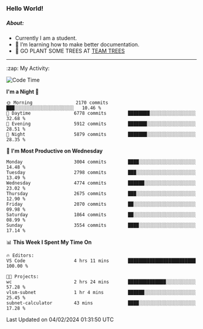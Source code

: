 ### Hello World!

##### About:
- Currently I am a student.
- 🌱 I’m learning how to make better documentation.
- 🌱 GO PLANT SOME TREES AT [TEAM TREES](https://teamtrees.org/)

---
  <summary>:zap: My Activity:</summary>
  
<!--START_SECTION:waka-->
![Code Time](http://img.shields.io/badge/Code%20Time-1%2C279%20hrs%2052%20mins-blue)

**I'm a Night 🦉** 

```text
🌞 Morning                2170 commits        ███░░░░░░░░░░░░░░░░░░░░░░   10.46 % 
🌆 Daytime                6778 commits        ████████░░░░░░░░░░░░░░░░░   32.68 % 
🌃 Evening                5912 commits        ███████░░░░░░░░░░░░░░░░░░   28.51 % 
🌙 Night                  5879 commits        ███████░░░░░░░░░░░░░░░░░░   28.35 % 
```
📅 **I'm Most Productive on Wednesday** 

```text
Monday                   3004 commits        ████░░░░░░░░░░░░░░░░░░░░░   14.48 % 
Tuesday                  2798 commits        ███░░░░░░░░░░░░░░░░░░░░░░   13.49 % 
Wednesday                4774 commits        ██████░░░░░░░░░░░░░░░░░░░   23.02 % 
Thursday                 2675 commits        ███░░░░░░░░░░░░░░░░░░░░░░   12.90 % 
Friday                   2070 commits        ██░░░░░░░░░░░░░░░░░░░░░░░   09.98 % 
Saturday                 1864 commits        ██░░░░░░░░░░░░░░░░░░░░░░░   08.99 % 
Sunday                   3554 commits        ████░░░░░░░░░░░░░░░░░░░░░   17.14 % 
```


📊 **This Week I Spent My Time On** 

```text
🔥 Editors: 
VS Code                  4 hrs 11 mins       █████████████████████████   100.00 % 

🐱‍💻 Projects: 
wc                       2 hrs 24 mins       ██████████████░░░░░░░░░░░   57.28 % 
vlsm-subnet              1 hr 4 mins         ██████░░░░░░░░░░░░░░░░░░░   25.45 % 
subnet-calculator        43 mins             ████░░░░░░░░░░░░░░░░░░░░░   17.28 % 
```


 Last Updated on 04/02/2024 01:31:50 UTC
<!--END_SECTION:waka-->
